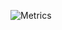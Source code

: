 ![Metrics](https://metrics.lecoq.io/PhuongTMR?template=classic&isocalendar=1&languages=1&stars=1&followup=1&people=1&projects=1&code=1&activity=1&achievements=1&notable=1&discussions=1&lines=1&repositories=1&gists=1&introduction=1&sponsors=1&pagespeed=1&stackoverflow=1&tweets=1&posts=1&rss=1&repositories=100&repositories.batch=100&repositories.forks=false&repositories.affiliations=owner&isocalendar.duration=half-year&languages.limit=8&languages.threshold=0%25&languages.colors=github&languages.sections=most-used&languages.indepth=false&languages.analysis.timeout=15&languages.categories=markup%2C%20programming&languages.recent.categories=markup%2C%20programming&languages.recent.load=300&languages.recent.days=14&stars.limit=4&followup.sections=repositories&followup.indepth=false&people.limit=24&people.identicons=false&people.size=28&people.types=followers%2C%20following&people.shuffle=false&projects.limit=4&projects.descriptions=false&code.lines=12&code.load=100&code.days=3&code.visibility=public&activity.limit=5&activity.load=300&activity.days=14&activity.visibility=all&activity.timestamps=false&activity.filter=all&achievements.threshold=C&achievements.secrets=true&achievements.display=detailed&achievements.limit=0&notable.from=organization&notable.repositories=false&notable.indepth=false&notable.types=commit&discussions.categories=true&discussions.categories.limit=0&introduction.title=true&sponsors.sections=goal%2C%20about&pagespeed.url=.user.website&pagespeed.detailed=false&pagespeed.screenshot=false&stackoverflow.user=0&stackoverflow.sections=answers-top%2C%20questions-recent&stackoverflow.limit=2&stackoverflow.lines=4&stackoverflow.lines.snippet=2&tweets.attachments=false&tweets.limit=2&tweets.user=.user.twitter&posts.descriptions=false&posts.covers=false&posts.limit=4&posts.user=.user.login&rss.limit=4&config.timezone=Asia%2FSaigon)
